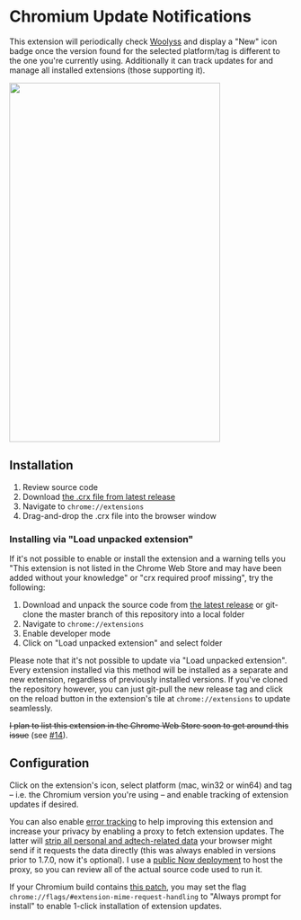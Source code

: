 # Chromium Update Notifications

This extension will periodically check [Woolyss](https://chromium.woolyss.com/) and display a "New" icon badge once the version found for the selected platform/tag is different to the one you're currently using. Additionally it can track updates for and manage all installed extensions (those supporting it).

<img height="639" src="https://raw.githubusercontent.com/kkkrist/chromium-notifier/master/img/screenshot.webp" width="375" />

## Installation

1. Review source code
2. Download [the .crx file from latest release](https://github.com/kkkrist/chromium-notifier/releases/latest/download/chromium-notifier.crx)
3. Navigate to `chrome://extensions`
4. Drag-and-drop the .crx file into the browser window

### Installing via "Load unpacked extension"

If it's not possible to enable or install the extension and a warning tells you "This extension is not listed in the Chrome Web Store and may have been added without your knowledge" or "crx required proof missing", try the following:

1. Download and unpack the source code from [the latest release](https://github.com/kkkrist/chromium-notifier/releases/latest) or git-clone the master branch of this repository into a local folder
2. Navigate to `chrome://extensions`
3. Enable developer mode
4. Click on "Load unpacked extension" and select folder

Please note that it's not possible to update via "Load unpacked extension". Every extension installed via this method will be installed as a separate and new extension, regardless of previously installed versions. If you've cloned the repository however, you can just git-pull the new release tag and click on the reload button in the extension's tile at `chrome://extensions` to update seamlessly.

~~I plan to list this extension in the Chrome Web Store soon to get around this issue~~ (see [#14](https://github.com/kkkrist/chromium-notifier/issues/14)).

## Configuration

Click on the extension's icon, select platform (mac, win32 or win64) and tag – i.e. the Chromium version you're using – and enable tracking of extension updates if desired.

You can also enable [error tracking](https://github.com/kkkrist/chromium-extension-service#error-tracking) to help improving this extension and increase your privacy by enabling a proxy to fetch extension updates. The latter will [strip all personal and adtech-related data](https://github.com/kkkrist/chromium-extension-service#version-info-for-installed-extensions) your browser might send if it requests the data directly (this was always enabled in versions prior to 1.7.0, now it's optional). I use a [public Now deployment](https://chrome-extension-service-kkkrist.vercel.app/_src) to host the proxy, so you can review all of the actual source code used to run it.

If your Chromium build contains [this patch](https://github.com/Eloston/ungoogled-chromium/blob/master/patches/extra/ungoogled-chromium/add-flag-to-configure-extension-downloading.patch), you may set the flag `chrome://flags/#extension-mime-request-handling` to "Always prompt for install" to enable 1-click installation of extension updates.
